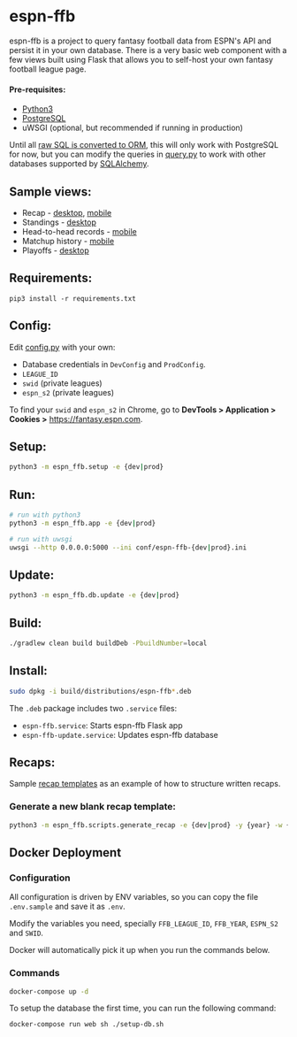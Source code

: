 # espn-ffb

espn-ffb is a project to query fantasy football data from ESPN's API and persist it in your own database. There is a very basic web component with a few views built using Flask that allows you to self-host your own fantasy football league page.

#### Pre-requisites:

- [Python3](https://www.python.org/download/releases/3.0/)
- [PostgreSQL](https://www.postgresql.org/download/)
- uWSGI (optional, but recommended if running in production)

Until all [raw SQL is converted to ORM](https://github.com/raphattack/espn-ffb/issues/1), this will only work with PostgreSQL for now, but you can modify the queries in [query.py](espn_ffb/db/query.py) to work with other databases supported by [SQLAlchemy](https://docs.sqlalchemy.org/en/13/core/engines.html).

## Sample views:

- Recap - [desktop](sample/images/recap-desktop.png), [mobile](sample/images/recap-mobile.png)
- Standings - [desktop](sample/images/standings.png)
- Head-to-head records - [mobile](sample/images/h2h-records.png)
- Matchup history - [mobile](sample/images/matchup-history.png)
- Playoffs - [desktop](sample/images/playoffs.png)

## Requirements:

```
pip3 install -r requirements.txt
```

## Config:

Edit [config.py](espn_ffb/config.py) with your own:

- Database credentials in `DevConfig` and `ProdConfig`.
- `LEAGUE_ID`
- `swid` (private leagues)
- `espn_s2` (private leagues)

To find your `swid` and `espn_s2` in Chrome, go to **DevTools > Application > Cookies >** https://fantasy.espn.com.

## Setup:

```bash
python3 -m espn_ffb.setup -e {dev|prod}
```

## Run:

```bash
# run with python3
python3 -m espn_ffb.app -e {dev|prod}

# run with uwsgi
uwsgi --http 0.0.0.0:5000 --ini conf/espn-ffb-{dev|prod}.ini
```

## Update:

```bash
python3 -m espn_ffb.db.update -e {dev|prod}
```

## Build:

```bash
./gradlew clean build buildDeb -PbuildNumber=local
```

## Install:

```bash
sudo dpkg -i build/distributions/espn-ffb*.deb
```

The `.deb` package includes two `.service` files:

- `espn-ffb.service`: Starts espn-ffb Flask app
- `espn-ffb-update.service`: Updates espn-ffb database

## Recaps:

Sample [recap templates](espn_ffb/templates/recap/2018/2) as an example of how to structure written recaps.

### Generate a new blank recap template:

```bash
python3 -m espn_ffb.scripts.generate_recap -e {dev|prod} -y {year} -w {week}
```

## Docker Deployment

### Configuration

All configuration is driven by ENV variables, so you can copy the file `.env.sample` and save it as `.env`.

Modify the variables you need, specially `FFB_LEAGUE_ID`, `FFB_YEAR`, `ESPN_S2` and `SWID`.

Docker will automatically pick it up when you run the commands below.

### Commands

```bash
docker-compose up -d
```

To setup the database the first time, you can run the following command:

```bash
docker-compose run web sh ./setup-db.sh
```
